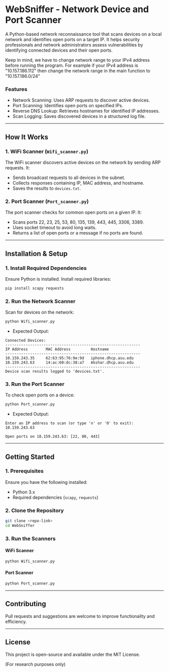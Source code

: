 # WebSniffer - Network Device and Port Scanner

A Python-based network reconnaissance tool that scans devices on a local network and identifies open ports on a target IP. It helps security professionals and network administrators assess vulnerabilities by identifying connected devices and their open ports.

Keep in mind, we have to change network range to your IPv4 address before running the program.
For example if your IPv4 address is "10.157.186.112" then change the network range in the main function to "10.157.186.0/24"

### Features
- Network Scanning: Uses ARP requests to discover active devices.
- Port Scanning: Identifies open ports on specified IPs.
- Reverse DNS Lookup: Retrieves hostnames for identified IP addresses.
- Scan Logging: Saves discovered devices in a structured log file.


---

## How It Works
### 1. WiFi Scanner (`Wifi_scanner.py`)
The WiFi scanner discovers active devices on the network by sending ARP requests. It:
- Sends broadcast requests to all devices in the subnet.
- Collects responses containing IP, MAC address, and hostname.
- Saves the results to `devices.txt`.

### 2. Port Scanner (`Port_scanner.py`)
The port scanner checks for common open ports on a given IP. It:
- Scans ports 22, 23, 25, 53, 80, 135, 139, 443, 445, 3306, 3389.
- Uses socket timeout to avoid long waits.
- Returns a list of open ports or a message if no ports are found.

---

## Installation & Setup
### 1. Install Required Dependencies
Ensure Python is installed. Install required libraries:
```sh
pip install scapy requests
```

### 2. Run the Network Scanner
Scan for devices on the network:
```sh
python Wifi_scanner.py
```
- Expected Output:
```
Connected Devices:
------------------------------------------------------------
IP Address        MAC Address         Hostname
------------------------------------------------------------
10.159.243.35     62:63:95:76:9e:9d   iphone.dhcp.asu.edu
10.159.243.63     14:ac:60:dc:38:a7   Akshar.dhcp.asu.edu
------------------------------------------------------------
Device scan results logged to 'devices.txt'.
```

### 3. Run the Port Scanner
To check open ports on a device:
```sh
python Port_scanner.py
```
- Expected Output:
```
Enter an IP address to scan (or type 'n' or '0' to exit): 10.159.243.63

Open ports on 10.159.243.63: [22, 80, 443]
```

---

## Getting Started
### 1. Prerequisites
Ensure you have the following installed:
- Python 3.x
- Required dependencies (`scapy`, `requests`)

### 2. Clone the Repository
```sh
git clone <repo-link>
cd WebSniffer
```

### 3. Run the Scanners
#### WiFi Scanner
```sh
python Wifi_scanner.py
```
#### Port Scanner
```sh
python Port_scanner.py
```

---

## Contributing
Pull requests and suggestions are welcome to improve functionality and efficiency.

---

## License
This project is open-source and available under the MIT License.

(For research purposes only)
